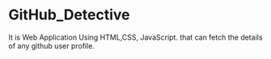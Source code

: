 # GitHub_Detective
It is Web Application Using HTML,CSS, JavaScript. that can fetch the details of any github user profile.
